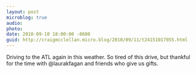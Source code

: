 ```yaml
---
layout: post
microblog: true
audio: 
photo: 
date: 2010-09-10 18:00:00 -0600
guid: http://craigmcclellan.micro.blog/2010/09/11/t24151017055.html
---
```

Driving to the ATL again in this weather. So tired of this drive, but thankful for the time with @laurakfagan and friends who give us gifts.
